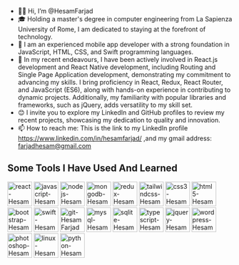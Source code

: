 - 👋🏼 Hi, I’m @HesamFarjad
- 🎓 Holding a master's degree in computer engineering from La Sapienza University of Rome, I am dedicated to staying at the forefront of technology.
- 💼 I am an experienced mobile app developer with a strong foundation in JavaScript, HTML, CSS, and Swift programming languages.
- 🌱 In my recent endeavours, I have been actively involved in React.js development and React Native development, including Routing and Single Page Application development, demonstrating my commitment to advancing my skills. I bring proficiency in React, Redux, React Router, and JavaScript (ES6), along with hands-on experience in contributing to dynamic projects. Additionally, my familiarity with popular libraries and frameworks, such as jQuery, adds versatility to my skill set.
- 😊 I invite you to explore my LinkedIn and GitHub profiles to review my recent projects, showcasing my dedication to quality and innovation. 
- 📫 How to reach me: This is the link to my LinkedIn profile https://www.linkedin.com/in/hesamfarjad/ ,and my gmail address: farjadhesam@gmail.com



<h2>Some Tools I Have Used And Learned</h2>
<p align="left">
    <img src="https://cdn.jsdelivr.net/gh/devicons/devicon/icons/react/react-original.svg"  width="55" height="55" alt="react-HesamFarjad" />
        <img src="https://cdn.jsdelivr.net/gh/devicons/devicon/icons/javascript/javascript-original.svg" width="55" height="55" alt="javascript-HesamFarjad"/>
    <img src="https://cdn.jsdelivr.net/gh/devicons/devicon/icons/nodejs/nodejs-original.svg" width="55" height="55" alt="nodejs-HesamFarjad"/>
        <img src="https://cdn.jsdelivr.net/gh/devicons/devicon/icons/mongodb/mongodb-original.svg" width="55" height="55" alt="mongodb-HesamFarjad"/>
    <img src="https://cdn.jsdelivr.net/gh/devicons/devicon/icons/redux/redux-original.svg" width="55" height="55" alt="redux-HesamFarjad"/>
    <img src="https://cdn.jsdelivr.net/gh/devicons/devicon/icons/tailwindcss/tailwindcss-plain.svg" width="55" height="55" alt="tailwindcss-HesamFarjad"/>
    <img src="https://cdn.jsdelivr.net/gh/devicons/devicon/icons/css3/css3-original-wordmark.svg" width="55" height="55" alt="css3-HesamFarjad"/>
        <img src="https://cdn.jsdelivr.net/gh/devicons/devicon/icons/html5/html5-original-wordmark.svg"  width="55" height="55" alt="html5-HesamFarjad"/>
    <img src="https://cdn.jsdelivr.net/gh/devicons/devicon/icons/bootstrap/bootstrap-original.svg" width="55" height="55" alt="bootstrap-HesamFarjad"/>
    <img src="https://cdn.jsdelivr.net/gh/devicons/devicon/icons/swift/swift-original.svg" width="55" height="55" alt="swift-HesamFarjad"/>      
    <img src="https://github.com/atenadadkhah/atenadadkhah/assets/91287064/46ebbddc-eb10-4f90-92be-871980d4be3d" width="55" height="55" alt="git-HesamFarjad"/>
    <img src="https://cdn.jsdelivr.net/gh/devicons/devicon/icons/mysql/mysql-original.svg" width="55" height="55" alt="mysql-HesamFarjad"/>
    <img src="https://github.com/atenadadkhah/atenadadkhah/assets/91287064/1dc3ce50-9792-4004-9aeb-c637eb3cdfb3" width="55" height="55" alt="sqlite-HesamFarjad"/>
    <img src="https://user-images.githubusercontent.com/91287064/228953632-c5d62e0b-1cd3-4a4d-bdfd-b7633f7662a0.png" width="55" height="55" alt="typescript-HesamFarjad"/>
    <img src="https://user-images.githubusercontent.com/91287064/230383832-7f9d2484-4cbc-4015-96d7-06439e7de6fd.png" width="55" height="55" alt="jquery-HesamFarjad"/>
    <img src="https://cdn.jsdelivr.net/gh/devicons/devicon/icons/wordpress/wordpress-original.svg" width="55" height="55" alt="wordpress-HesamFarjad"/>
    <img src="https://cdn.jsdelivr.net/gh/devicons/devicon/icons/photoshop/photoshop-plain.svg" width="55" height="55" alt="photoshop-HesamFarjad"/>
    <img src="https://cdn.jsdelivr.net/gh/devicons/devicon/icons/linux/linux-original.svg" width="55" height="55" alt="linux-HesamFarjad"/>
    <img src="https://cdn.jsdelivr.net/gh/devicons/devicon/icons/python/python-original.svg" width="55" height="55" alt="python-HesamFarjad"/>

</p>






<!---
HesamFarjad/HesamFarjad is a ✨ special ✨ repository because its `README.md` (this file) appears on your GitHub profile.
You can click the Preview link to take a look at your changes.
--->


